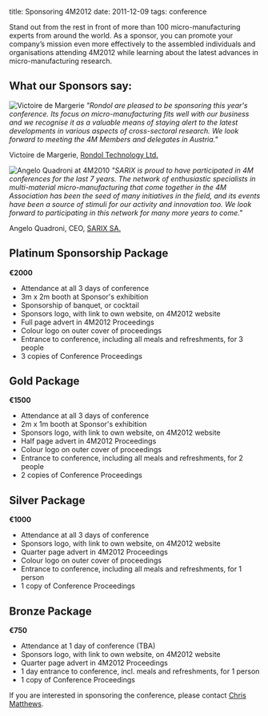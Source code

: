 title: Sponsoring 4M2012
date: 2011-12-09 
tags: conference


Stand out from the rest in front of more than 100 micro-manufacturing experts from around the world. As a sponsor, you can promote your company’s mission even more effectively to the assembled individuals and organisations attending 4M2012 while learning about the latest advances in micro-manufacturing research.

<!--break-->

##  What our Sponsors say:

  
![Victoire de Margerie](/images/photo-victoire_web.jpg)   *"Rondol are pleased to be sponsoring this year's conference. Its focus on micro-manufacturing fits well with our business and we recognise it as a valuable means of staying alert to the latest developments in various aspects of cross-sectoral research. We look forward to meeting the 4M Members and delegates in Austria."*    

Victoire de Margerie, [Rondol Technology Ltd.](http://www.rondol.com/)  
     
![Angelo Quadroni at 4M2010](/images/sarix_crop4.jpg)  *"SARIX is proud to have participated in 4M conferences for the last 7 years. The network of enthusiastic specialists in multi-material micro-manufacturing that come together in the 4M Association has been the seed of many initiatives in the field, and its events have been a source of stimuli for our activity and innovation too. We look forward to participating in this network for many more years to come."*   
 
Angelo Quadroni, CEO, [SARIX SA.](http://sarix.com/)  
  




  
## Platinum Sponsorship Package

**€2000**

* Attendance at all 3 days of conference  
* 3m x 2m booth at Sponsor's exhibition  
* Sponsorship of banquet, or cocktail  
* Sponsors logo, with link to own website, on 4M2012 website
* Full page advert in 4M2012 Proceedings
* Colour logo on outer cover of proceedings
* Entrance to conference, including all meals and refreshments, for 3 people
* 3 copies of Conference Proceedings

## Gold Package

**€1500**

* Attendance at all 3 days of conference  
* 2m x 1m booth at Sponsor's exhibition  
* Sponsors logo, with link to own website, on 4M2012 website  
* Half page advert in 4M2012 Proceedings
* Colour logo on outer cover of proceedings
* Entrance to conference, including all meals and refreshments, for 2 people
* 2 copies of Conference Proceedings


## Silver Package

**€1000**

* Attendance at all 3 days of conference  
* Sponsors logo, with link to own website, on 4M2012 website  
* Quarter page advert in 4M2012 Proceedings
* Colour logo on outer cover of proceedings
* Entrance to conference, including all meals and refreshments, for 1 person
* 1 copy of Conference Proceedings  
  
## Bronze Package

**€750**

* Attendance at 1 day of conference (TBA)  
* Sponsors logo, with link to own website, on 4M2012 website  
* Quarter page advert in 4M2012 Proceedings
* 1 day entrance to conference, incl. meals and refreshments, for 1 person
* 1 copy of Conference Proceedings  

  
If you are interested in sponsoring the conference, please contact [Chris Matthews](mailto:matthewscw@cf.ac.uk).
